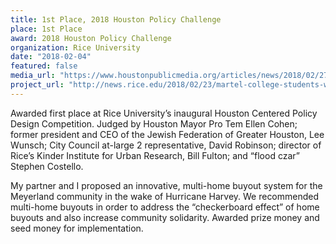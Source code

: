 ```yaml
---
title: 1st Place, 2018 Houston Policy Challenge
place: 1st Place
award: 2018 Houston Policy Challenge
organization: Rice University
date: "2018-02-04"
featured: false
media_url: "https://www.houstonpublicmedia.org/articles/news/2018/02/27/270232/rice-students-win-flood-policy-contest-for-multi-home-buyout-idea/"
project_url: "http://news.rice.edu/2018/02/23/martel-college-students-win-rices-inaugural-houston-centered-policy-challenge/"
---
```


Awarded first place at Rice University’s inaugural Houston Centered Policy Design Competition. Judged by Houston Mayor Pro Tem Ellen Cohen; former president and CEO of the Jewish Federation of Greater Houston, Lee Wunsch; City Council at-large 2 representative, David Robinson; director of Rice’s Kinder Institute for Urban Research, Bill Fulton; and “flood czar” Stephen Costello.

My partner and I proposed an innovative, multi-home buyout system for the Meyerland community in the wake of Hurricane Harvey. We recommended multi-home buyouts in order to address the “checkerboard effect” of home buyouts and also increase community solidarity. Awarded prize money and seed money for implementation.
